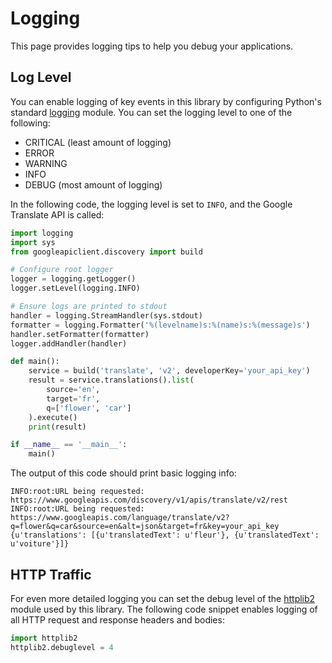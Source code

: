 # Logging

This page provides logging tips to help you debug your applications.

## Log Level

You can enable logging of key events in this library by configuring Python's standard [logging](http://docs.python.org/library/logging.html) module. You can set the logging level to one of the following:

- CRITICAL (least amount of logging)
- ERROR
- WARNING
- INFO
- DEBUG (most amount of logging)

In the following code, the logging level is set to `INFO`, and the Google Translate API is called:

```python
import logging
import sys
from googleapiclient.discovery import build

# Configure root logger
logger = logging.getLogger()
logger.setLevel(logging.INFO)

# Ensure logs are printed to stdout
handler = logging.StreamHandler(sys.stdout)
formatter = logging.Formatter('%(levelname)s:%(name)s:%(message)s')
handler.setFormatter(formatter)
logger.addHandler(handler)

def main():
    service = build('translate', 'v2', developerKey='your_api_key')
    result = service.translations().list(
        source='en',
        target='fr',
        q=['flower', 'car']
    ).execute()
    print(result)

if __name__ == '__main__':
    main()

```

The output of this code should print basic logging info:

```
INFO:root:URL being requested: https://www.googleapis.com/discovery/v1/apis/translate/v2/rest
INFO:root:URL being requested: https://www.googleapis.com/language/translate/v2?q=flower&q=car&source=en&alt=json&target=fr&key=your_api_key
{u'translations': [{u'translatedText': u'fleur'}, {u'translatedText': u'voiture'}]}
```

## HTTP Traffic

For even more detailed logging you can set the debug level of the [httplib2](https://github.com/httplib2/httplib2) module used by this library. The following code snippet enables logging of all HTTP request and response headers and bodies:

```python
import httplib2
httplib2.debuglevel = 4
```
